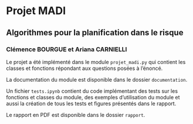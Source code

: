 # Projet MADI
## Algorithmes pour la planification dans le risque
### Clémence BOURGUE et Ariana CARNIELLI

Le projet a été implémenté dans le module `projet_madi.py` qui contient les classes et fonctions répondant aux questions posées à l’énoncé.

La documentation du module est disponible dans le dossier `documentation`.

Un fichier `tests.ipynb` contient du code implémentant des tests sur les fonctions et classes du module, des exemples d’utilisation du module et aussi la création de tous les tests et figures présentés dans le rapport.   

Le rapport en PDF est disponible dans le dossier `rapport`.
